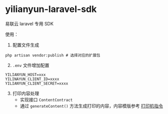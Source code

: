 # yilianyun-laravel-sdk
易联云 laravel 专用 SDK

使用：

1. 配置文件生成
```shell
php artisan vendor:publish # 选择对应的扩展包
```

2. `.env` 文件增加配置
```text
YILIANYUN_HOST=xxx
YILINAYUN_CLIENT_ID=xxxx
YILIANYUN_CLIENT_SECRET=xxxx
```
3. 打印内容处理
    * 实现接口 `ContentContract`
    * 通过 `generateContent()` 方法生成打印的内容，内容模版参考 [打印机指令](https://www.kancloud.cn/elind-dev/openapi/332006)
